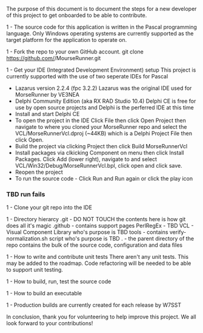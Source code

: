 The purpose of this document is to document the steps for a new developer of this project to get onboarded
to be able to contribute.

1 - The source code for this application is written in the Pascal programming language.
Only Windows operating systems are currently supported as the target platform for the application to operate on.

1 - Fork the repo to your own GitHub account.
git clone https://github.com/<yourAccountName>/MourseRunner.git

1 - Get your IDE (Integrated Development Environment) setup
This project is currently supported with the use of two seperate IDEs for Pascal
- Lazarus version 2.2.4 (fpc 3.2.2)
Lazarus was the original IDE used for MorseRunner by VE3NEA
- Delphi Community Edition (aka RX RAD Studio 10.4)
Delphi CE is free for use by open source projects and Delphi is the perferred IDE at this time
- Install and start Delphi CE 
- To open the project in the IDE Click File then click Open Project
then navigate to where you cloned your MorseRunner repo and
select the VCL/MorseRunnerVcl.dproj (~44KB) which is a Delphi Project File then click Open.
- Build the project via clicking Project then click Build MorseRunnerVcl
- Install packages via clkicking Component on menu then click Install Packages. Click Add (lower right),
navigate to and select VCL/Win32/Debug/MorseRunnerVcl.bpl, click open and click save.
- Reopen the project
- To run the source code - Click Run and Run again or click the play icon
### TBD run fails

1 - Clone your git repo into the IDE

1 - Directory hierarcy
.git - DO NOT TOUCH the contents here is how git does all it's magic
.github - contains support pages
PerlRegEx - TBD
VCL - Visual Component Library who's purpose is TBD
tools - contains verify-normalization.sh script who's purpose is TBD
. - the parent directory of the repo contains the bulk of the source code, configuration and data files

1 - How to write and contribute unit tests
There aren't any unit tests. This may be added to the roadmap. Code refactoring will be needed to be able to support unit testing.

1 - How to build, run, test the source code

1 - How to build an executable

1 - Production builds are currently created for each release by W7SST

In conclusion, thank you for volunteering to help improve this project. We all look forward to your contributions!

